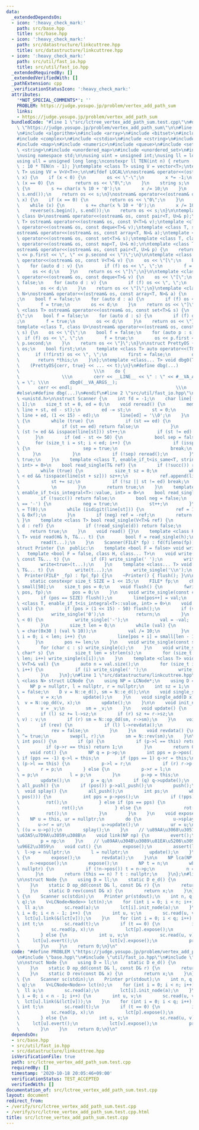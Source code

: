 ```yaml
---
data:
  _extendedDependsOn:
  - icon: ':heavy_check_mark:'
    path: src/base.hpp
    title: src/base.hpp
  - icon: ':heavy_check_mark:'
    path: src/datastructure/linkcuttree.hpp
    title: src/datastructure/linkcuttree.hpp
  - icon: ':heavy_check_mark:'
    path: src/util/fast_io.hpp
    title: src/util/fast_io.hpp
  _extendedRequiredBy: []
  _extendedVerifiedWith: []
  _pathExtension: cpp
  _verificationStatusIcon: ':heavy_check_mark:'
  attributes:
    '*NOT_SPECIAL_COMMENTS*': ''
    PROBLEM: https://judge.yosupo.jp/problem/vertex_add_path_sum
    links:
    - https://judge.yosupo.jp/problem/vertex_add_path_sum
  bundledCode: "#line 1 \"src/lctree_vertex_add_path_sum.test.cpp\"\n#define PROBLEM\
    \ \"https://judge.yosupo.jp/problem/vertex_add_path_sum\"\n\n#line 2 \"src/base.hpp\"\
    \n#include <algorithm>\n#include <array>\n#include <bitset>\n#include <cassert>\n\
    #include <complex>\n#include <cstdio>\n#include <cstring>\n#include <iostream>\n\
    #include <map>\n#include <numeric>\n#include <queue>\n#include <set>\n#include\
    \ <string>\n#include <unordered_map>\n#include <unordered_set>\n#include <vector>\n\
    \nusing namespace std;\n\nusing uint = unsigned int;\nusing ll = long long;\n\
    using ull = unsigned long long;\nconstexpr ll TEN(int n) { return (n == 0) ? 1\
    \ : 10 * TEN(n - 1); }\ntemplate <class T> using V = vector<T>;\ntemplate <class\
    \ T> using VV = V<V<T>>;\n\n#ifdef LOCAL\n\nostream& operator<<(ostream& os, __int128_t\
    \ x) {\n    if (x < 0) {\n        os << \"-\";\n        x *= -1;\n    }\n    if\
    \ (x == 0) {\n        return os << \"0\";\n    }\n    string s;\n    while (x)\
    \ {\n        s += char(x % 10 + '0');\n        x /= 10;\n    }\n    reverse(s.begin(),\
    \ s.end());\n    return os << s;\n}\nostream& operator<<(ostream& os, __uint128_t\
    \ x) {\n    if (x == 0) {\n        return os << \"0\";\n    }\n    string s;\n\
    \    while (x) {\n        s += char(x % 10 + '0');\n        x /= 10;\n    }\n\
    \    reverse(s.begin(), s.end());\n    return os << s;\n}\n\ntemplate <class T,\
    \ class U>\nostream& operator<<(ostream& os, const pair<T, U>& p);\ntemplate <class\
    \ T> ostream& operator<<(ostream& os, const V<T>& v);\ntemplate <class T> ostream&\
    \ operator<<(ostream& os, const deque<T>& v);\ntemplate <class T, size_t N>\n\
    ostream& operator<<(ostream& os, const array<T, N>& a);\ntemplate <class T> ostream&\
    \ operator<<(ostream& os, const set<T>& s);\ntemplate <class T, class U>\nostream&\
    \ operator<<(ostream& os, const map<T, U>& m);\n\ntemplate <class T, class U>\n\
    ostream& operator<<(ostream& os, const pair<T, U>& p) {\n    return os << \"P(\"\
    \ << p.first << \", \" << p.second << \")\";\n}\n\ntemplate <class T> ostream&\
    \ operator<<(ostream& os, const V<T>& v) {\n    os << \"[\";\n    bool f = false;\n\
    \    for (auto d : v) {\n        if (f) os << \", \";\n        f = true;\n   \
    \     os << d;\n    }\n    return os << \"]\";\n}\n\ntemplate <class T> ostream&\
    \ operator<<(ostream& os, const deque<T>& v) {\n    os << \"[\";\n    bool f =\
    \ false;\n    for (auto d : v) {\n        if (f) os << \", \";\n        f = true;\n\
    \        os << d;\n    }\n    return os << \"]\";\n}\ntemplate <class T, size_t\
    \ N>\nostream& operator<<(ostream& os, const array<T, N>& a) {\n    os << \"[\"\
    ;\n    bool f = false;\n    for (auto d : a) {\n        if (f) os << \", \";\n\
    \        f = true;\n        os << d;\n    }\n    return os << \"]\";\n}\n\ntemplate\
    \ <class T> ostream& operator<<(ostream& os, const set<T>& s) {\n    os << \"\
    {\";\n    bool f = false;\n    for (auto d : s) {\n        if (f) os << \", \"\
    ;\n        f = true;\n        os << d;\n    }\n    return os << \"}\";\n}\n\n\
    template <class T, class U>\nostream& operator<<(ostream& os, const map<T, U>&\
    \ s) {\n    os << \"{\";\n    bool f = false;\n    for (auto p : s) {\n      \
    \  if (f) os << \", \";\n        f = true;\n        os << p.first << \": \" <<\
    \ p.second;\n    }\n    return os << \"}\";\n}\n\nstruct PrettyOS {\n    ostream&\
    \ os;\n    bool first;\n\n    template <class T> auto operator<<(T&& x) {\n  \
    \      if (!first) os << \", \";\n        first = false;\n        os << x;\n \
    \       return *this;\n    }\n};\ntemplate <class... T> void dbg0(T&&... t) {\n\
    \    (PrettyOS{cerr, true} << ... << t);\n}\n#define dbg(...)                \
    \                            \\\n    do {                                    \
    \                \\\n        cerr << __LINE__ << \" : \" << #__VA_ARGS__ << \"\
    \ = \"; \\\n        dbg0(__VA_ARGS__);                                  \\\n \
    \       cerr << endl;                                       \\\n    } while (false);\n\
    #else\n#define dbg(...)\n#endif\n#line 2 \"src/util/fast_io.hpp\"\n\n#include\
    \ <unistd.h>\n\nstruct Scanner {\n    int fd = -1;\n    char line[(1 << 15) +\
    \ 1];\n    size_t st = 0, ed = 0;\n    void reread() {\n        memmove(line,\
    \ line + st, ed - st);\n        ed -= st;\n        st = 0;\n        ed += ::read(fd,\
    \ line + ed, (1 << 15) - ed);\n        line[ed] = '\\0';\n    }\n    bool succ()\
    \ {\n        while (true) {\n            if (st == ed) {\n                reread();\n\
    \                if (st == ed) return false;\n            }\n            while\
    \ (st != ed && isspace(line[st])) st++;\n            if (st != ed) break;\n  \
    \      }\n        if (ed - st <= 50) {\n            bool sep = false;\n      \
    \      for (size_t i = st; i < ed; i++) {\n                if (isspace(line[i]))\
    \ {\n                    sep = true;\n                    break;\n           \
    \     }\n            }\n            if (!sep) reread();\n        }\n        return\
    \ true;\n    }\n    template <class T, enable_if_t<is_same<T, string>::value,\
    \ int> = 0>\n    bool read_single(T& ref) {\n        if (!succ()) return false;\n\
    \        while (true) {\n            size_t sz = 0;\n            while (st + sz\
    \ < ed && !isspace(line[st + sz])) sz++;\n            ref.append(line + st, sz);\n\
    \            st += sz;\n            if (!sz || st != ed) break;\n            reread();\
    \            \n        }\n        return true;\n    }\n    template <class T,\
    \ enable_if_t<is_integral<T>::value, int> = 0>\n    bool read_single(T& ref) {\n\
    \        if (!succ()) return false;\n        bool neg = false;\n        if (line[st]\
    \ == '-') {\n            neg = true;\n            st++;\n        }\n        ref\
    \ = T(0);\n        while (isdigit(line[st])) {\n            ref = 10 * ref + (line[st++]\
    \ & 0xf);\n        }\n        if (neg) ref = -ref;\n        return true;\n   \
    \ }\n    template <class T> bool read_single(V<T>& ref) {\n        for (auto&\
    \ d : ref) {\n            if (!read_single(d)) return false;\n        }\n    \
    \    return true;\n    }\n    void read() {}\n    template <class H, class...\
    \ T> void read(H& h, T&... t) {\n        bool f = read_single(h);\n        assert(f);\n\
    \        read(t...);\n    }\n    Scanner(FILE* fp) : fd(fileno(fp)) {}\n};\n\n\
    struct Printer {\n  public:\n    template <bool F = false> void write() {}\n \
    \   template <bool F = false, class H, class... T>\n    void write(const H& h,\
    \ const T&... t) {\n        if (F) write_single(' ');\n        write_single(h);\n\
    \        write<true>(t...);\n    }\n    template <class... T> void writeln(const\
    \ T&... t) {\n        write(t...);\n        write_single('\\n');\n    }\n\n  \
    \  Printer(FILE* _fp) : fp(_fp) {}\n    ~Printer() { flush(); }\n\n  private:\n\
    \    static constexpr size_t SIZE = 1 << 15;\n    FILE* fp;\n    char line[SIZE],\
    \ small[50];\n    size_t pos = 0;\n    void flush() {\n        fwrite(line, 1,\
    \ pos, fp);\n        pos = 0;\n    }\n    void write_single(const char& val) {\n\
    \        if (pos == SIZE) flush();\n        line[pos++] = val;\n    }\n    template\
    \ <class T, enable_if_t<is_integral<T>::value, int> = 0>\n    void write_single(T\
    \ val) {\n        if (pos > (1 << 15) - 50) flush();\n        if (val == 0) {\n\
    \            write_single('0');\n            return;\n        }\n        if (val\
    \ < 0) {\n            write_single('-');\n            val = -val;  // todo min\n\
    \        }\n        size_t len = 0;\n        while (val) {\n            small[len++]\
    \ = char(0x30 | (val % 10));\n            val /= 10;\n        }\n        for (size_t\
    \ i = 0; i < len; i++) {\n            line[pos + i] = small[len - 1 - i];\n  \
    \      }\n        pos += len;\n    }\n    void write_single(const string& s) {\n\
    \        for (char c : s) write_single(c);\n    }\n    void write_single(const\
    \ char* s) {\n        size_t len = strlen(s);\n        for (size_t i = 0; i <\
    \ len; i++) write_single(s[i]);\n    }\n    template <class T> void write_single(const\
    \ V<T>& val) {\n        auto n = val.size();\n        for (size_t i = 0; i < n;\
    \ i++) {\n            if (i) write_single(' ');\n            write_single(val[i]);\n\
    \        }\n    }\n};\n#line 1 \"src/datastructure/linkcuttree.hpp\"\ntemplate\
    \ <class N> struct LCNode {\n    using NP = LCNode*;\n    using D = typename N::D;\n\
    \    NP p = nullptr, l = nullptr, r = nullptr;\n    int sz = 1;\n    bool rev\
    \ = false;\n    D v = N::e_d(), sm = N::e_d();\n\n    void single_set(D x) {\n\
    \        v = x;\n        update();\n    }\n    void single_add(D x) {\n      \
    \  v = N::op_dd(v, x);\n        update();\n    }\n\n    void init_node(D _v) {\n\
    \        v = _v;\n        sm = _v;\n    }\n    void update() {\n        sz = 1;\n\
    \        if (l) sz += l->sz;\n        if (r) sz += r->sz;\n        sm = l ? N::op_dd(l->sm,\
    \ v) : v;\n        if (r) sm = N::op_dd(sm, r->sm);\n    }\n    void push() {\n\
    \        if (rev) {\n            if (l) l->revdata();\n            if (r) r->revdata();\n\
    \            rev = false;\n        }\n    }\n    void revdata() {\n        rev\
    \ ^= true;\n        swap(l, r);\n        sm = N::rev(sm);\n    }\n\n    inline\
    \ int pos() {\n        if (p) {\n            if (p->l == this) return -1;\n  \
    \          if (p->r == this) return 1;\n        }\n        return 0;\n    }\n\
    \    void rot() {\n        NP q = p->p;\n        int pps = p->pos();\n       \
    \ if (pps == -1) q->l = this;\n        if (pps == 1) q->r = this;\n        if\
    \ (p->l == this) {\n            p->l = r;\n            if (r) r->p = p;\n    \
    \        r = p;\n        } else {\n            p->r = l;\n            if (l) l->p\
    \ = p;\n            l = p;\n        }\n        p->p = this;\n        p->update();\n\
    \        update();\n        p = q;\n        if (q) q->update();\n    }\n    void\
    \ all_push() {\n        if (pos()) p->all_push();\n        push();\n    }\n  \
    \  void splay() {\n        all_push();\n        int ps;\n        while ((ps =\
    \ pos())) {\n            int pps = p->pos();\n            if (!pps) {\n      \
    \          rot();\n            } else if (ps == pps) {\n                p->rot();\n\
    \                rot();\n            } else {\n                rot();\n      \
    \          rot();\n            }\n        }\n    }\n    void expose() {\n    \
    \    NP u = this, ur = nullptr;\n        do {\n            u->splay();\n     \
    \       u->r = ur;\n            u->update();\n            ur = u;\n        } while\
    \ ((u = u->p));\n        splay();\n    }\n    // \u89AA\u3068\u3057\u3066np\u3092\
    \u63A5\u7D9A\u3059\u308B\n    void link(NP np) {\n        evert();\n        np->expose();\n\
    \        p = np;\n    }\n    // \u89AA\u304B\u3089\u81EA\u5206\u3092\u5207\u308A\
    \u96E2\u3059\n    void cut() {\n        expose();\n        assert(l);\n      \
    \  l->p = nullptr;\n        l = nullptr;\n        update();\n    }\n    void evert()\
    \ {\n        expose();\n        revdata();\n    }\n\n    NP lca(NP n) {\n    \
    \    n->expose();\n        expose();\n        NP t = n;\n        while (n->p !=\
    \ nullptr) {\n            if (!n->pos()) t = n->p;\n            n = n->p;\n  \
    \      }\n        return (this == n) ? t : nullptr;\n    }\n};\n#line 6 \"src/lctree_vertex_add_path_sum.test.cpp\"\
    \n\nstruct Node {\n    using D = ll;\n    static D e_d() {\n        return 0;\n\
    \    }\n    static D op_dd(const D& l, const D& r) {\n        return l + r;\n\
    \    }\n    static D rev(const D& x) {\n        return x;\n    }\n};\n\nint main()\
    \ {\n    Scanner sc(stdin);\n    Printer pr(stdout);\n    int n, q;\n    sc.read(n,\
    \ q);\n    V<LCNode<Node>> lct(n);\n    for (int i = 0; i < n; i++) {\n      \
    \  ll a;\n        sc.read(a);\n        lct[i].init_node(a);\n    }\n    for (int\
    \ i = 0; i < n - 1; i++) {\n        int u, v;\n        sc.read(u, v);\n      \
    \  lct[u].link(&(lct[v]));\n    }\n    for (int i = 0; i < q; i++) {\n       \
    \ int t;\n        sc.read(t);\n        if (t == 0) {\n            int p; ll x;\n\
    \            sc.read(p, x);\n            lct[p].expose();\n            lct[p].single_add(x);\n\
    \        } else {\n            int u, v;\n            sc.read(u, v);\n       \
    \     lct[u].evert();\n            lct[v].expose();\n            pr.writeln(lct[v].sm);\n\
    \        }\n    }\n    return 0;\n}\n"
  code: "#define PROBLEM \"https://judge.yosupo.jp/problem/vertex_add_path_sum\"\n\
    \n#include \"base.hpp\"\n#include \"util/fast_io.hpp\"\n#include \"datastructure/linkcuttree.hpp\"\
    \n\nstruct Node {\n    using D = ll;\n    static D e_d() {\n        return 0;\n\
    \    }\n    static D op_dd(const D& l, const D& r) {\n        return l + r;\n\
    \    }\n    static D rev(const D& x) {\n        return x;\n    }\n};\n\nint main()\
    \ {\n    Scanner sc(stdin);\n    Printer pr(stdout);\n    int n, q;\n    sc.read(n,\
    \ q);\n    V<LCNode<Node>> lct(n);\n    for (int i = 0; i < n; i++) {\n      \
    \  ll a;\n        sc.read(a);\n        lct[i].init_node(a);\n    }\n    for (int\
    \ i = 0; i < n - 1; i++) {\n        int u, v;\n        sc.read(u, v);\n      \
    \  lct[u].link(&(lct[v]));\n    }\n    for (int i = 0; i < q; i++) {\n       \
    \ int t;\n        sc.read(t);\n        if (t == 0) {\n            int p; ll x;\n\
    \            sc.read(p, x);\n            lct[p].expose();\n            lct[p].single_add(x);\n\
    \        } else {\n            int u, v;\n            sc.read(u, v);\n       \
    \     lct[u].evert();\n            lct[v].expose();\n            pr.writeln(lct[v].sm);\n\
    \        }\n    }\n    return 0;\n}\n"
  dependsOn:
  - src/base.hpp
  - src/util/fast_io.hpp
  - src/datastructure/linkcuttree.hpp
  isVerificationFile: true
  path: src/lctree_vertex_add_path_sum.test.cpp
  requiredBy: []
  timestamp: '2020-10-18 20:05:46+09:00'
  verificationStatus: TEST_ACCEPTED
  verifiedWith: []
documentation_of: src/lctree_vertex_add_path_sum.test.cpp
layout: document
redirect_from:
- /verify/src/lctree_vertex_add_path_sum.test.cpp
- /verify/src/lctree_vertex_add_path_sum.test.cpp.html
title: src/lctree_vertex_add_path_sum.test.cpp
---
```

